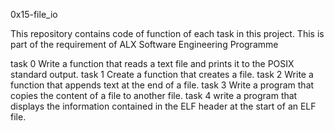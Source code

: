 0x15-file_io

This repository contains code of function of each task in this project. This is part of the requirement of ALX Software Engineering Programme

task 0	Write a function that reads a text file and prints it to the POSIX standard output.
task 1	Create a function that creates a file.
task 2	Write a function that appends text at the end of a file.
task 3	Write a program that copies the content of a file to another file.
task 4	write a program that displays the information contained in the ELF header at the start of an ELF file.
